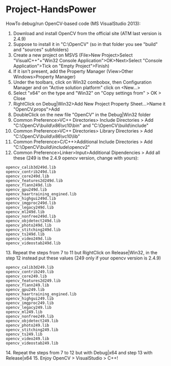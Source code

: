 Project-HandsPower
==================

HowTo debug/run OpenCV-based code (MS VisualStudio 2013):

1. Download and install OpenCV from the official site (ATM last version is 2.4.9)
2. Suppose to install it in "C:\OpenCV" (so in that folder you see "build" and "sources" subfolders)
3. Create a new project on MSVS (File>New Project>Select "VisualC++"+"Win32 Console Application">OK>Next>Select "Console Application">Tick on "Empty Project">Finish)
4. If it isn't present, add the Property Manager (View>Other Windows>Property Manager)
5. Under the toolbars, click on Win32 combobox, then Configuration Manager and on "Active solution platform" click on <New...>
6. Select "x64" on the type and "Win32" on "Copy settings from" > OK > Close
7. RightClick on Debug|Win32>Add New Project Property Sheet...>Name it "OpenCV.props">Add
8. DoubleClick on the new file "OpenCV" in the Debug|Win32 folder
9. Common Preference>VC++ Directories> Include Directories > Add "C:\OpenCV\build\x86\vc10\bin" and "C:\OpenCV\build\include"
10. Common Preference>VC++ Directories> Library Directories > Add "C:\OpenCV\build\x86\vc10\lib"
11. Common Preference>C/C++>Additional Include Directories > Add "C:\OpenCV\build\include\opencv2"
12. Common Preference>Linker>Input>Additional Dipendencies > Add all these (249 is the 2.4.9 opencv version, change with yours):
``` 
opencv_calib3d249d.lib
opencv_contrib249d.lib
opencv_core249d.lib
opencv_features2d249d.lib
opencv_flann249d.lib
opencv_gpu249d.lib
opencv_haartraining_engined.lib
opencv_highgui249d.lib
opencv_imgproc249d.lib
opencv_legacy249d.lib
opencv_ml249d.lib
opencv_nonfree249d.lib
opencv_objdetect249d.lib
opencv_photo249d.lib
opencv_stitching249d.lib
opencv_ts249d.lib
opencv_video249d.lib
opencv_videostab249d.lib
```
13\. Repeat the steps from 7 to 11 but RightClick on Release|Win32, in the step 12 instead put these values (249 only if your opencv version is 2.4.9)
```
opencv_calib3d249.lib
opencv_contrib249.lib
opencv_core249.lib
opencv_features2d249.lib
opencv_flann249.lib
opencv_gpu249.lib
opencv_haartraining_engined.lib
opencv_highgui249.lib
opencv_imgproc249.lib
opencv_legacy249.lib
opencv_ml249.lib
opencv_nonfree249.lib
opencv_objdetect249.lib
opencv_photo249.lib
opencv_stitching249.lib
opencv_ts249.lib
opencv_video249.lib
opencv_videostab249.lib
```
14\. Repeat the steps from 7 to 12 but with Debug|x64 and step 13 with Release|x64
15\. Enjoy OpenCV > VisualStudio > C++!
